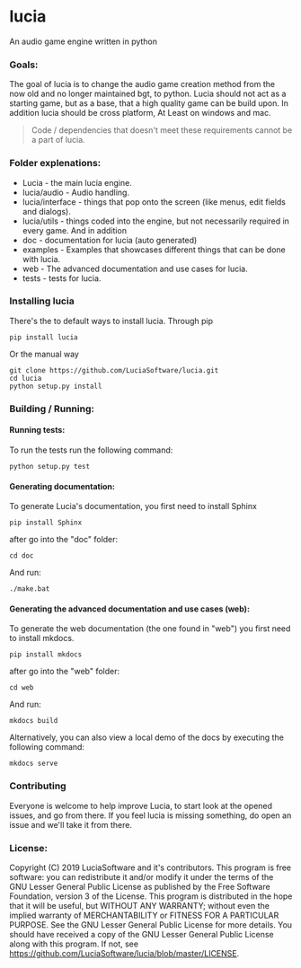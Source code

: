 # lucia
An audio game engine written in python

### Goals:
The goal of lucia is to change the audio game creation method from the now old and no longer maintained bgt, to python.
Lucia should not act as a starting game, but as a base, that a high quality game can be build upon.
In addition lucia should be cross platform, At Least on windows and mac.
> Code / dependencies that doesn't meet these requirements cannot be a part of lucia.

### Folder explenations:
* Lucia - the main lucia engine.
* lucia/audio - Audio handling.
* lucia/interface - things that pop onto the screen (like menus, edit fields and dialogs).
* lucia/utils - things coded into the engine, but not necessarily required in every game.
And in addition
* doc - documentation for lucia (auto generated)
* examples - Examples that showcases different things that can be done with lucia.
* web - The advanced documentation and use cases for lucia.
* tests - tests for lucia.


### Installing lucia
There's the to default ways to install lucia.
Through pip

```
pip install lucia
```

Or the manual way

```
git clone https://github.com/LuciaSoftware/lucia.git
cd lucia
python setup.py install
```


### Building / Running:
#### Running tests:
To run the tests run the following command:
```
python setup.py test
```

#### Generating documentation:
To generate Lucia's documentation, you first need to install Sphinx

```
pip install Sphinx
```

after go into the "doc" folder:
```
cd doc
```

And run:
```
./make.bat
```


#### Generating the advanced documentation and use cases (web):
To generate the web documentation (the one found in "web") you first need to install mkdocs.

```
pip install mkdocs
```

after go into the "web" folder:

```
cd web
```

And run:

```
mkdocs build
```


Alternatively, you can also view a local demo of the docs by executing the following command:

```
mkdocs serve
```


### Contributing
Everyone is welcome to help improve Lucia, to start look at the opened issues, and go from there.
If you feel lucia is missing something, do open an issue and we'll take it from there.


### License:
Copyright (C) 2019  LuciaSoftware and it's contributors.
This program is free software: you can redistribute it and/or modify
it under the terms of the GNU Lesser General Public License as published by
the Free Software Foundation, version 3 of the License.
This program is distributed in the hope that it will be useful,
but WITHOUT ANY WARRANTY; without even the implied warranty of
MERCHANTABILITY or FITNESS FOR A PARTICULAR PURPOSE.  See the
GNU Lesser General Public License for more details.
You should have received a copy of the GNU Lesser General Public License
along with this program.  If not, see https://github.com/LuciaSoftware/lucia/blob/master/LICENSE.
